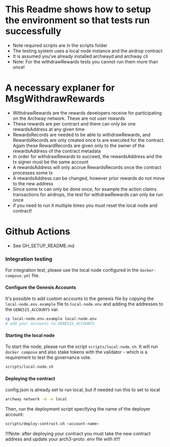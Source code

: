 # This Readme shows how to setup the environment so that tests run successfully
- Note required scripts are in the scripts folder
- The testing system uses a local node instance and the airdrop contract
- It is assumed you've already installed archwayd and archway cli
- Note: For the withdrawRewards tests you cannot run them more than once!


# A necessary explaner for MsgWithdrawRewards
- WithdrawRewards are the rewards developers receive for participating on the Archway network. These are not user rewards
- These rewards are per contract and there can only be one rewardsAddress at any given time
- RewardsRecords are needed to be able to withdrawRewards, and RewardsRecords are only created once tx are executed for the contract.
Again these RewardRecords are given only to the owner of the rewardsAddress of the contract metadata
- In order for withdrawRewards to succeed, the rewardsAddress and the tx signer must be the same account
- A rewardsAddress will only accrue RewardsRecords once the contract processes some tx
- A rewardsAddress can be changed, however prior rewards do not move to the new address
- Since some tx can only be done once, for example the action claims transactions for airdrops, the test for withdrawRewards can only be run once
- if you need to run it multiple times you must reset the local node and contract!

# Github Actions 
- See GH_SETUP_README.md


### Integration testing

For integration test, please use the local node configured in the `docker-compose.yml` file.

#### Configure the Genesis Accounts

It's possible to add custom accounts to the genesis file by copying the `local-node.env.example` file to
`local-node.env` and adding the addresses to the `GENESIS_ACCOUNTS` var.

```bash
cp local-node.env.example local-node.env
# add your accounts to GENESIS_ACCOUNTS
```

#### Starting the local node

To start the node, please run the script `scripts/local-node.sh`. It will run `docker compose` and also stake tokens
with the validator - which is a requirement to test the governance vote.

```bash
scripts/local-node.sh
```

#### Deploying the contract

config.json is already set to run local, but if needed run this to set to local

```bash
archway network -m -e local
```

Then, run the deployment script specifying the name of the deployer account:

```bash
scripts/deploy-contract.sh <account-name>
```

!!!Note: after deploying your contract you must take the new contract address and update your arch3-proto .env file with it!!!